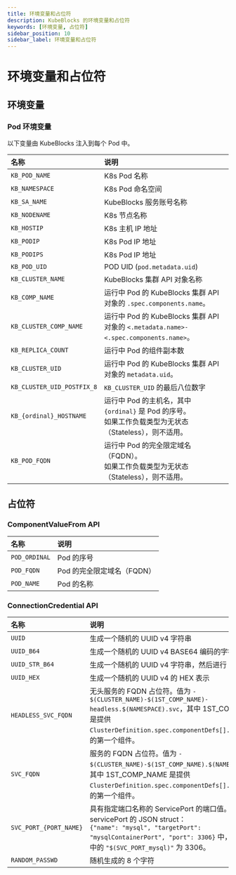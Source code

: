```yaml
---
title: 环境变量和占位符
description: KubeBlocks 的环境变量和占位符
keywords: [环境变量, 占位符]
sidebar_position: 10
sidebar_label: 环境变量和占位符
---
```


# 环境变量和占位符

## 环境变量

### Pod 环境变量

以下变量由 KubeBlocks 注入到每个 Pod 中。

| 名称 | 说明 |
| :--- | :---------- |
| `KB_POD_NAME` | K8s Pod 名称 |
| `KB_NAMESPACE` | K8s Pod 命名空间 |
| `KB_SA_NAME` | KubeBlocks 服务账号名称 |
| `KB_NODENAME` | K8s 节点名称 |
| `KB_HOSTIP` | K8s 主机 IP 地址 |
| `KB_PODIP` | K8s Pod IP 地址 |
| `KB_PODIPS` | K8s Pod IP 地址 |
| `KB_POD_UID` | POD UID (`pod.metadata.uid`) |
| `KB_CLUSTER_NAME` | KubeBlocks 集群 API 对象名称 |
| `KB_COMP_NAME` | 运行中 Pod 的 KubeBlocks 集群 API 对象的 `.spec.components.name`。 |
| `KB_CLUSTER_COMP_NAME` | 运行中 Pod 的 KubeBlocks 集群 API 对象的 `<.metadata.name>-<.spec.components.name>`。 |
| `KB_REPLICA_COUNT` | 运行中 Pod 的组件副本数 |
| `KB_CLUSTER_UID` | 运行中 Pod 的 KubeBlocks 集群 API 对象的 `metadata.uid`。 |
| `KB_CLUSTER_UID_POSTFIX_8` | `KB_CLUSTER_UID` 的最后八位数字 |
| `KB_{ordinal}_HOSTNAME` | 运行中 Pod 的主机名，其中 `{ordinal}` 是 Pod 的序号。<br />如果工作负载类型为无状态（Stateless），则不适用。 |
| `KB_POD_FQDN` | 运行中 Pod 的完全限定域名（FQDN）。<br />如果工作负载类型为无状态（Stateless），则不适用。|

## 占位符

### ComponentValueFrom API

| 名称 | 说明 |
| :--- | :---------- |
| `POD_ORDINAL` | Pod 的序号 |
| `POD_FQDN` | Pod 的完全限定域名（FQDN） |
| `POD_NAME` | Pod 的名称 |

### ConnectionCredential API

| 名称 | 说明 |
| :--- | :---------- |
| `UUID` | 生成一个随机的 UUID v4 字符串 |
| `UUID_B64` | 生成一个随机的 UUID v4 BASE64 编码的字符串 |
| `UUID_STR_B64` | 生成一个随机的 UUID v4 字符串，然后进行 BASE64 编码 |
| `UUID_HEX` | 生成一个随机的 UUID v4 的 HEX 表示 |
| `HEADLESS_SVC_FQDN` | 无头服务的 FQDN 占位符。值为 `- $(CLUSTER_NAME)-$(1ST_COMP_NAME)-headless.$(NAMESPACE).svc`，其中 1ST_COMP_NAME 是提供 `ClusterDefinition.spec.componentDefs[].service` 属性的第一个组件。|
| `SVC_FQDN` | 服务的 FQDN 占位符。值为 `- $(CLUSTER_NAME)-$(1ST_COMP_NAME).$(NAMESPACE).svc`，其中 1ST_COMP_NAME 是提供 `ClusterDefinition.spec.componentDefs[].service` 属性的第一个组件。 |
| `SVC_PORT_{PORT_NAME}` | 具有指定端口名称的 ServicePort 的端口值。例如，在一个 servicePort 的 JSON struct：<br /> `{"name": "mysql", "targetPort": "mysqlContainerPort", "port": 3306}` 中，连接凭证值中的 `"$(SVC_PORT_mysql)"` 为 3306。 |
| `RANDOM_PASSWD` | 随机生成的 8 个字符 |
